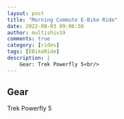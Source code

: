 ```yaml
---
layout: post
title: "Morning Commute E-Bike Ride"
date: 2022-08-03 09:06:50
author: multishiv19
comments: true
category: [rides]
tags: [EBikeRide]
description: |
    Gear: Trek Powerfly 5<br/>
---
```


## Gear
Trek Powerfly 5



<div width='100%' class='strava-embed-placeholder' data-embed-type='activity' data-embed-id='7572447472'></div>
<script src='https://strava-embeds.com/embed.js'></script>
